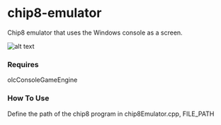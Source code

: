 # chip8-emulator

Chip8 emulator that uses the Windows console as a screen.

![alt text](https://github.com/jacobggman/chip8-emulator/blob/master/example1.png?raw=true)

### Requires

olcConsoleGameEngine

### How To Use
Define the path of the chip8 program in chip8Emulator.cpp, FILE_PATH
